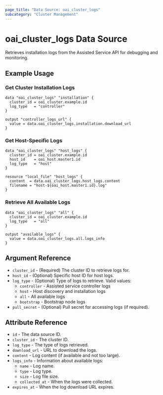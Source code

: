 ```yaml
---
page_title: "Data Source: oai_cluster_logs"
subcategory: "Cluster Management"
---
```


# oai_cluster_logs Data Source

Retrieves installation logs from the Assisted Service API for debugging and monitoring.

## Example Usage

### Get Cluster Installation Logs

```hcl
data "oai_cluster_logs" "installation" {
  cluster_id = oai_cluster.example.id
  log_type   = "controller"
}

output "controller_logs_url" {
  value = data.oai_cluster_logs.installation.download_url
}
```

### Get Host-Specific Logs

```hcl
data "oai_cluster_logs" "host_logs" {
  cluster_id = oai_cluster.example.id
  host_id    = oai_host.master1.id
  log_type   = "host"
}

resource "local_file" "host_logs" {
  content  = data.oai_cluster_logs.host_logs.content
  filename = "host-${oai_host.master1.id}.log"
}
```

### Retrieve All Available Logs

```hcl
data "oai_cluster_logs" "all" {
  cluster_id = oai_cluster.example.id
  log_type   = "all"
}

output "available_logs" {
  value = data.oai_cluster_logs.all.logs_info
}
```

## Argument Reference

* `cluster_id` - (Required) The cluster ID to retrieve logs for.
* `host_id` - (Optional) Specific host ID for host logs.
* `log_type` - (Optional) Type of logs to retrieve. Valid values:
  * `controller` - Assisted service controller logs
  * `host` - Host discovery and installation logs
  * `all` - All available logs
  * `bootstrap` - Bootstrap node logs
* `pull_secret` - (Optional) Pull secret for accessing logs (if required).

## Attribute Reference

* `id` - The data source ID.
* `cluster_id` - The cluster ID.
* `log_type` - The type of logs retrieved.
* `download_url` - URL to download the logs.
* `content` - Log content (if available and not too large).
* `logs_info` - Information about available logs:
  * `name` - Log name.
  * `type` - Log type.
  * `size` - Log file size.
  * `collected_at` - When the logs were collected.
* `expires_at` - When the log download URL expires.